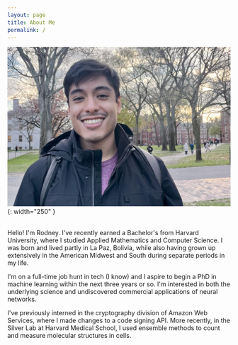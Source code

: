 ```yaml
---
layout: page
title: About Me
permalink: /
---
```

![A picture of me](/assets/mustache.jpg){: width="250" }  
<br/>

Hello! I'm Rodney. I've recently earned a Bachelor's from Harvard University, where I studied
Applied Mathematics and Computer Science. I was born and lived partly in La Paz, Bolivia, while also
having grown up extensively in the American Midwest and South during separate periods in my life. 

I'm on a full-time job hunt in tech (I know) and I aspire to begin a PhD in machine learning within
the next three years or so. I'm interested in both the underlying science and undiscovered
commercial applications of neural networks.

I've previously interned in the cryptography division of Amazon Web Services, where I made changes
to a code signing API. More recently, in the Silver Lab at Harvard Medical School, I used ensemble
methods to count and measure molecular structures in cells. 